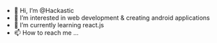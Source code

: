 - 👋 Hi, I’m @Hackastic
- 👀 I’m interested in web development & creating android applications
- 🌱 I’m currently learning react.js
- 📫 How to reach me ...

<!---
Hackastic/Hackastic is a ✨ special ✨ repository because its `README.md` (this file) appears on your GitHub profile.
You can click the Preview link to take a look at your changes.
--->
